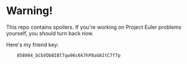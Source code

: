 # Warning!

This repo contains spoilers. If you're working on Project Euler problems yourself, you should turn back now.

Here's my friend key:

```
    858904_bCbVDbBIBlTqw96c6k7hP8aG6ItC7f7p
```
